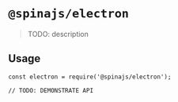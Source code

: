 # `@spinajs/electron`

> TODO: description

## Usage

```
const electron = require('@spinajs/electron');

// TODO: DEMONSTRATE API
```
